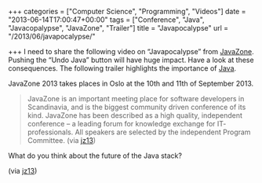 +++
categories = ["Computer Science", "Programming", "Videos"]
date = "2013-06-14T17:00:47+00:00"
tags = ["Conference", "Java", "Javacopalypse", "JavaZone", "Trailer"]
title = "Javapocalypse"
url = "/2013/06/javapocalypse/"

+++
I need to share the following video on &#8220;Javapocalypse&#8221; from [JavaZone][1]. Pushing the &#8220;Undo Java&#8221; button will have huge impact. Have a look at these consequences. The following trailer highlights the importance of <a title="Java" href="http://en.wikipedia.org/wiki/Java_(programming_language)" target="_blank">Java</a>.



JavaZone 2013 takes places in Oslo at the 10th and 11th of September 2013.

> JavaZone is an important meeting place for software developers in Scandinavia, and is the biggest community driven conference of its kind. JavaZone has been described as a high quality, independent conference – a leading forum for knowledge exchange for IT- professionals. All speakers are selected by the independent Program Committee. (via <a title="http://jz13.java.no/info.html" href="http://jz13.java.no/info.html" target="_blank">jz13</a>)

What do you think about the future of the Java stack?

(via [jz13][2])

 [1]: http://jz13.java.no/ "JavaZone"
 [2]: http://jz13.java.no/ "jz13"